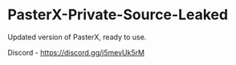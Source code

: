 
# PasterX-Private-Source-Leaked

Updated version of PasterX, ready to use.

Discord - https://discord.gg/j5mevUk5rM
                               